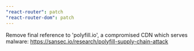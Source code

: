 ```yaml
---
"react-router": patch
"react-router-dom": patch
---
```


Remove final reference to 'polyfill.io', a compromised CDN which serves malware: https://sansec.io/research/polyfill-supply-chain-attack

